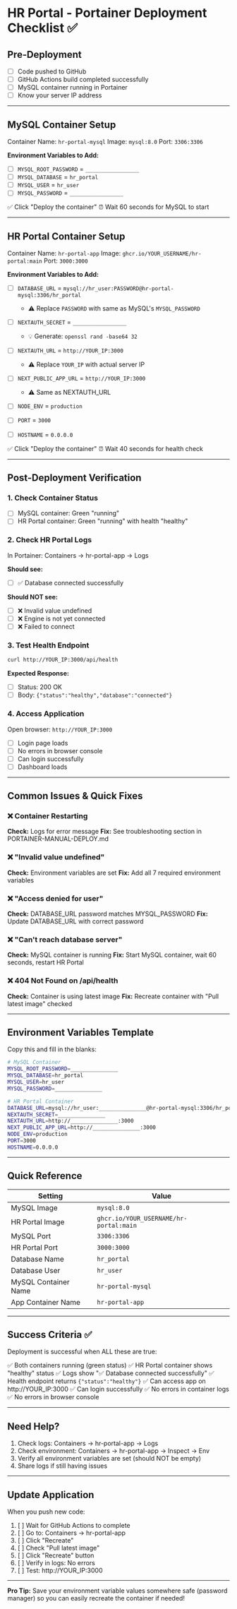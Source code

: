# HR Portal - Portainer Deployment Checklist ✅

## Pre-Deployment

- [ ] Code pushed to GitHub
- [ ] GitHub Actions build completed successfully
- [ ] MySQL container running in Portainer
- [ ] Know your server IP address

---

## MySQL Container Setup

Container Name: `hr-portal-mysql`
Image: `mysql:8.0`
Port: `3306:3306`

**Environment Variables to Add:**

- [ ] `MYSQL_ROOT_PASSWORD` = `_________________`
- [ ] `MYSQL_DATABASE` = `hr_portal`
- [ ] `MYSQL_USER` = `hr_user`
- [ ] `MYSQL_PASSWORD` = `_________________`

✅ Click "Deploy the container"
⏰ Wait 60 seconds for MySQL to start

---

## HR Portal Container Setup

Container Name: `hr-portal-app`
Image: `ghcr.io/YOUR_USERNAME/hr-portal:main`
Port: `3000:3000`

**Environment Variables to Add:**

- [ ] `DATABASE_URL` = `mysql://hr_user:PASSWORD@hr-portal-mysql:3306/hr_portal`
  - ⚠️ Replace `PASSWORD` with same as MySQL's `MYSQL_PASSWORD`

- [ ] `NEXTAUTH_SECRET` = `_________________`
  - 💡 Generate: `openssl rand -base64 32`

- [ ] `NEXTAUTH_URL` = `http://YOUR_IP:3000`
  - ⚠️ Replace `YOUR_IP` with actual server IP

- [ ] `NEXT_PUBLIC_APP_URL` = `http://YOUR_IP:3000`
  - ⚠️ Same as NEXTAUTH_URL

- [ ] `NODE_ENV` = `production`

- [ ] `PORT` = `3000`

- [ ] `HOSTNAME` = `0.0.0.0`

✅ Click "Deploy the container"
⏰ Wait 40 seconds for health check

---

## Post-Deployment Verification

### 1. Check Container Status
- [ ] MySQL container: Green "running"
- [ ] HR Portal container: Green "running" with health "healthy"

### 2. Check HR Portal Logs
In Portainer: Containers → hr-portal-app → Logs

**Should see:**
- [ ] ✅ Database connected successfully

**Should NOT see:**
- [ ] ❌ Invalid value undefined
- [ ] ❌ Engine is not yet connected
- [ ] ❌ Failed to connect

### 3. Test Health Endpoint
```bash
curl http://YOUR_IP:3000/api/health
```

**Expected Response:**
- [ ] Status: 200 OK
- [ ] Body: `{"status":"healthy","database":"connected"}`

### 4. Access Application
Open browser: `http://YOUR_IP:3000`

- [ ] Login page loads
- [ ] No errors in browser console
- [ ] Can login successfully
- [ ] Dashboard loads

---

## Common Issues & Quick Fixes

### ❌ Container Restarting
**Check:** Logs for error message
**Fix:** See troubleshooting section in PORTAINER-MANUAL-DEPLOY.md

### ❌ "Invalid value undefined"
**Check:** Environment variables are set
**Fix:** Add all 7 required environment variables

### ❌ "Access denied for user"
**Check:** DATABASE_URL password matches MYSQL_PASSWORD
**Fix:** Update DATABASE_URL with correct password

### ❌ "Can't reach database server"
**Check:** MySQL container is running
**Fix:** Start MySQL container, wait 60 seconds, restart HR Portal

### ❌ 404 Not Found on /api/health
**Check:** Container is using latest image
**Fix:** Recreate container with "Pull latest image" checked

---

## Environment Variables Template

Copy this and fill in the blanks:

```bash
# MySQL Container
MYSQL_ROOT_PASSWORD=_______________
MYSQL_DATABASE=hr_portal
MYSQL_USER=hr_user
MYSQL_PASSWORD=_______________

# HR Portal Container
DATABASE_URL=mysql://hr_user:_______________@hr-portal-mysql:3306/hr_portal
NEXTAUTH_SECRET=_______________
NEXTAUTH_URL=http://_______________:3000
NEXT_PUBLIC_APP_URL=http://_______________:3000
NODE_ENV=production
PORT=3000
HOSTNAME=0.0.0.0
```

---

## Quick Reference

| Setting | Value |
|---------|-------|
| MySQL Image | `mysql:8.0` |
| HR Portal Image | `ghcr.io/YOUR_USERNAME/hr-portal:main` |
| MySQL Port | `3306:3306` |
| HR Portal Port | `3000:3000` |
| Database Name | `hr_portal` |
| Database User | `hr_user` |
| MySQL Container Name | `hr-portal-mysql` |
| App Container Name | `hr-portal-app` |

---

## Success Criteria ✅

Deployment is successful when ALL these are true:

✅ Both containers running (green status)
✅ HR Portal container shows "healthy" status
✅ Logs show "✅ Database connected successfully"
✅ Health endpoint returns `{"status":"healthy"}`
✅ Can access app on http://YOUR_IP:3000
✅ Can login successfully
✅ No errors in container logs
✅ No errors in browser console

---

## Need Help?

1. Check logs: Containers → hr-portal-app → Logs
2. Check environment: Containers → hr-portal-app → Inspect → Env
3. Verify all environment variables are set (should NOT be empty)
4. Share logs if still having issues

---

## Update Application

When you push new code:

1. [ ] Wait for GitHub Actions to complete
2. [ ] Go to: Containers → hr-portal-app
3. [ ] Click "Recreate"
4. [ ] Check "Pull latest image"
5. [ ] Click "Recreate" button
6. [ ] Verify in logs: No errors
7. [ ] Test: http://YOUR_IP:3000

---

**Pro Tip:** Save your environment variable values somewhere safe (password manager) so you can easily recreate the container if needed!
